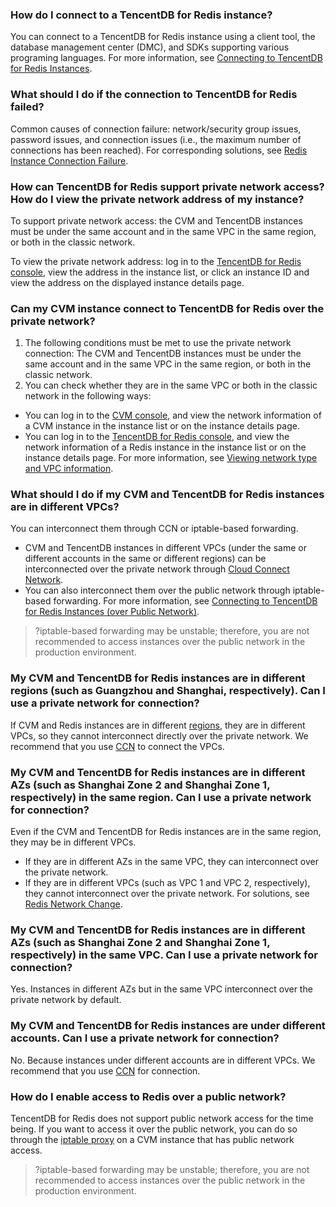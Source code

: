 ### How do I connect to a TencentDB for Redis instance?
You can connect to a TencentDB for Redis instance using a client tool, the database management center (DMC), and SDKs supporting various programing languages. For more information, see [Connecting to TencentDB for Redis Instances](https://cloud.tencent.com/document/product/239/30877).

### What should I do if the connection to TencentDB for Redis failed?
Common causes of connection failure: network/security group issues, password issues, and connection issues (i.e., the maximum number of connections has been reached). For corresponding solutions, see [Redis Instance Connection Failure](https://cloud.tencent.com/document/product/239/58020).

### How can TencentDB for Redis support private network access? How do I view the private network address of my instance?
To support private network access: the CVM and TencentDB instances must be under the same account and in the same VPC in the same region, or both in the classic network.

To view the private network address: log in to the [TencentDB for Redis console](https://console.cloud.tencent.com/redis), view the address in the instance list, or click an instance ID and view the address on the displayed instance details page.

### Can my CVM instance connect to TencentDB for Redis over the private network?
1. The following conditions must be met to use the private network connection:
The CVM and TencentDB instances must be under the same account and in the same VPC in the same region, or both in the classic network.
2. You can check whether they are in the same VPC or both in the classic network in the following ways:
 - You can log in to the [CVM console](https://console.cloud.tencent.com/cvm/instance), and view the network information of a CVM instance in the instance list or on the instance details page.
 - You can log in to the [TencentDB for Redis console](https://console.cloud.tencent.com/redis), and view the network information of a Redis instance in the instance list or on the instance details page.
 For more information, see [Viewing network type and VPC information](https://cloud.tencent.com/document/product/239/58020#wllxvpdff).

### What should I do if my CVM and TencentDB for Redis instances are in different VPCs?
You can interconnect them through CCN or iptable-based forwarding.
- CVM and TencentDB instances in different VPCs (under the same or different accounts in the same or different regions) can be interconnected over the private network through [Cloud Connect Network](https://cloud.tencent.com/document/product/877).
- You can also interconnect them over the public network through iptable-based forwarding. For more information, see [Connecting to TencentDB for Redis Instances (over Public Network)](https://intl.cloud.tencent.com/document/product/239/35905).
>?iptable-based forwarding may be unstable; therefore, you are not recommended to access instances over the public network in the production environment.
>

### My CVM and TencentDB for Redis instances are in different regions (such as Guangzhou and Shanghai, respectively). Can I use a private network for connection?
If CVM and Redis instances are in different [regions](https://intl.cloud.tencent.com/document/product/239/4106), they are in different VPCs, so they cannot interconnect directly over the private network. We recommend that you use [CCN](https://cloud.tencent.com/document/product/877) to connect the VPCs.

### My CVM and TencentDB for Redis instances are in different AZs (such as Shanghai Zone 2 and Shanghai Zone 1, respectively) in the same region. Can I use a private network for connection?
Even if the CVM and TencentDB for Redis instances are in the same region, they may be in different VPCs.
- If they are in different AZs in the same VPC, they can interconnect over the private network.
- If they are in different VPCs (such as VPC 1 and VPC 2, respectively), they cannot interconnect over the private network. For solutions, see [Redis Network Change](https://intl.cloud.tencent.com/document/product/239/31944).

### My CVM and TencentDB for Redis instances are in different AZs (such as Shanghai Zone 2 and Shanghai Zone 1, respectively) in the same VPC. Can I use a private network for connection?
Yes. Instances in different AZs but in the same VPC interconnect over the private network by default.

### My CVM and TencentDB for Redis instances are under different accounts. Can I use a private network for connection?
No. Because instances under different accounts are in different VPCs. We recommend that you use [CCN](https://cloud.tencent.com/document/product/877) for connection.

### How do I enable access to Redis over a public network? 
TencentDB for Redis does not support public network access for the time being. If you want to access it over the public network, you can do so through the [iptable proxy](https://intl.cloud.tencent.com/document/product/239/35905) on a CVM instance that has public network access.
>?iptable-based forwarding may be unstable; therefore, you are not recommended to access instances over the public network in the production environment.

